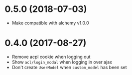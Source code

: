 # 0.5.0 (2018-07-03)

* Make compatible with alchemy v1.0.0

# 0.4.0 (2017-08-27)

* Remove acpl cookie when logging out
* Show `acl/login_modal` when logging in over ajax
* Don't create `UserModel` when `custom_model` has been set